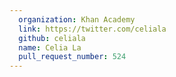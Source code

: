 ```yaml
---
  organization: Khan Academy
  link: https://twitter.com/celiala
  github: celiala
  name: Celia La
  pull_request_number: 524
---
```

